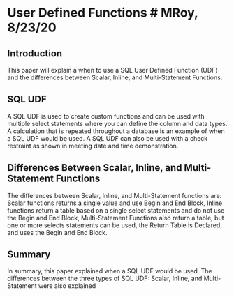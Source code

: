 # User Defined Functions                                                                                                                                                           # MRoy, 8/23/20 

## Introduction
This paper will explain a when to use a SQL User Defined Function (UDF) and the differences between Scalar, Inline, and Multi-Statement Functions. 

## SQL UDF
A SQL UDF is used to create custom functions and can be used with multiple select statements where you can define the column and data types. A calculation that is repeated throughout a database is an example of when a SQL UDF would be used. A SQL UDF can also be used with a check restraint as shown in meeting date and time demonstration.

## Differences Between Scalar, Inline, and Multi-Statement Functions
The differences between Scalar, Inline, and Multi-Statement functions are: Scalar functions returns a single value and use Begin and End Block, Inline functions return a table based on a single select statements and do not use the Begin and End Block,  Multi-Statement Functions also return a table, but one or more selects statements can be used, the Return Table is Declared, and uses the Begin and End Block.

## Summary
In summary, this paper explained when a SQL UDF would be used. The differences between the three types of SQL UDF: Scalar, Inline, and Multi-Statement were also explained  
